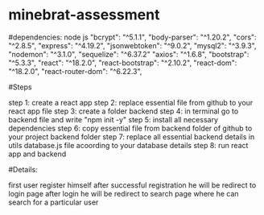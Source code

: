 # minebrat-assessment

#dependencies:
node js
"bcrypt": "^5.1.1",
"body-parser": "^1.20.2",
"cors": "^2.8.5",
"express": "^4.19.2",
"jsonwebtoken": "^9.0.2",
"mysql2": "^3.9.3",
"nodemon": "^3.1.0",
"sequelize": "^6.37.2"
"axios": "^1.6.8",
"bootstrap": "^5.3.3",
"react": "^18.2.0",
"react-bootstrap": "^2.10.2",
"react-dom": "^18.2.0",
"react-router-dom": "^6.22.3",


#Steps

step 1: create a react app
step 2: replace essential file from github to your react app file
step 3: create a folder backend
step 4: in terminal go to backend file and write "npm init -y"
step 5: install all necessary dependencies
step 6: copy essential file from backend folder of github to your project backend folder
step 7: replace all essential backend details in utils database.js file acoording to your database details
step 8: run react app and backend


#Details:

first user register himself after successful registration he will be redirect to login page after login he will be redirect to search page where he can search for a particular user





